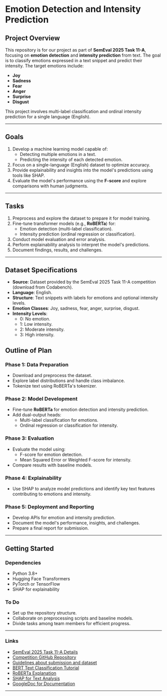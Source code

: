# Emotion Detection and Intensity Prediction

## **Project Overview**
This repository is for our project as part of **SemEval 2025 Task 11-A**, focusing on **emotion detection** and **intensity prediction** from text. The goal is to classify emotions expressed in a text snippet and predict their intensity. The target emotions include:

- **Joy**
- **Sadness**
- **Fear**
- **Anger**
- **Surprise**
- **Disgust**

This project involves multi-label classification and ordinal intensity prediction for a single language (English).

---

## **Goals**
1. Develop a machine learning model capable of:
   - Detecting multiple emotions in a text.
   - Predicting the intensity of each detected emotion.
2. Focus on a single-language (English) dataset to optimize accuracy.
3. Provide explainability and insights into the model's predictions using tools like SHAP.
4. Evaluate the model's performance using the **F-score** and explore comparisons with human judgments.

---

## **Tasks**
1. Preprocess and explore the dataset to prepare it for model training.
2. Fine-tune transformer models (e.g., **RoBERTa**) for:
   - Emotion detection (multi-label classification).
   - Intensity prediction (ordinal regression or classification).
3. Conduct model evaluation and error analysis.
4. Perform explainability analysis to interpret the model's predictions.
5. Document findings, results, and challenges.

---

## **Dataset Specifications**
- **Source**: Dataset provided by the SemEval 2025 Task 11-A competition (download from Codabench).
- **Language**: English.
- **Structure**: Text snippets with labels for emotions and optional intensity levels.
- **Emotion Classes**: Joy, sadness, fear, anger, surprise, disgust.
- **Intensity Levels**: 
  - 0: No emotion.
  - 1: Low intensity.
  - 2: Moderate intensity.
  - 3: High intensity.



## **Outline of Plan**

### **Phase 1: Data Preparation**
- Download and preprocess the dataset.
- Explore label distributions and handle class imbalance.
- Tokenize text using RoBERTa's tokenizer.

### **Phase 2: Model Development**
- Fine-tune **RoBERTa** for emotion detection and intensity prediction.
- Add dual-output heads:
  - Multi-label classification for emotions.
  - Ordinal regression or classification for intensity.

### **Phase 3: Evaluation**
- Evaluate the model using:
  - F-score for emotion detection.
  - Mean Squared Error or Weighted F-score for intensity.
- Compare results with baseline models.

### **Phase 4: Explainability**
- Use SHAP to analyze model predictions and identify key text features contributing to emotions and intensity.

### **Phase 5: Deployment and Reporting**
- Develop APIs for emotion and intensity prediction.
- Document the model's performance, insights, and challenges.
- Prepare a final report for submission.

---

## **Getting Started**
### **Dependencies**
- Python 3.8+
- Hugging Face Transformers
- PyTorch or TensorFlow
- SHAP for explainability

### **To Do**
- Set up the repository structure.
- Collaborate on preprocessing scripts and baseline models.
- Divide tasks among team members for efficient progress.

---

### **Links**
- [SemEval 2025 Task 11-A Details](https://www.codabench.org/competitions/3863/)
- [Competition GitHub Repository](https://github.com/emotion-analysis-project/SemEval2025-Task11)
- [Guidelines about submission and dataset](https://docs.google.com/document/d/1yETTEiD8JVL8oeXu8Dvwc7OgPIDp0ROxd9nXifsXYYE/edit?tab=t.0)
- [BERT Text Classification Tutorial](https://www.tensorflow.org/text/tutorials/classify_text_with_bert)
- [RoBERTa Explanation](https://medium.com/@hugmanskj/hands-on-head-based-text-classification-with-bert-0a1775d5db9d)
- [SHAP for Text Analysis](https://shap.readthedocs.io/en/latest/example_notebooks/text_examples/sentiment_analysis/Emotion%20classification%20multiclass%20example.html)
- [GoogleDoc for Documentation](https://docs.google.com/document/d/1UV9qxCByIUs7LBJSyvpZaVmIFPCtqlK9AFBOESKekTs/edit?tab=t.0)

---
